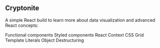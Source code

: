 
## Cryptonite

A simple React build to learn more about data visualization and advanced React concepts:

Functional components
Styled components
React Context
CSS Grid
Template Literals
Object Destructuring
